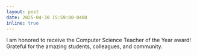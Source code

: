 ```yaml
---
layout: post
date: 2025-04-30 15:59:00-0400
inline: true
---
```


I am honored to receive the Computer Science Teacher of the Year award! Grateful for the amazing students, colleagues, and community.